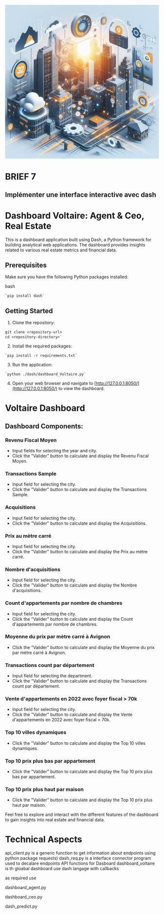 ﻿![Brief-7](Brief-7----.jpg "Brief-7")
# BRIEF 7
## Implémenter une interface interactive avec dash
# Dashboard Voltaire:  Agent & Ceo, Real Estate 

This is a dashboard application built using Dash, a Python framework for building analytical web applications. The dashboard provides insights related to various real estate metrics and financial data.

## Prerequisites

Make sure you have the following Python packages installed:

bash
```
`pip install dash` 
```
## Getting Started

1.  Clone the repository:

```
git clone <repository-url>
cd <repository-directory>` 
```
2.  Install the required packages:


```
`pip install -r requirements.txt` 
```
3.  Run the application:

```
`python ./dash/dashboard_Voltaire.py` 
```
4.  Open your web browser and navigate to [http://127.0.0.1:8050/](http://127.0.0.1:8050/) to view the dashboard.

# Voltaire Dashboard
## Dashboard Components: 

### Revenu Fiscal Moyen

-   Input fields for selecting the year and city.
-   Click the "Valider" button to calculate and display the Revenu Fiscal Moyen.

### Transactions Sample

-   Input field for selecting the city.
-   Click the "Valider" button to calculate and display the Transactions Sample.

### Acquisitions

-   Input field for selecting the city.
-   Click the "Valider" button to calculate and display the Acquisitions.

### Prix au mètre carré

-   Input field for selecting the city.
-   Click the "Valider" button to calculate and display the Prix au mètre carré.

### Nombre d'acquisitions

-   Input field for selecting the city.
-   Click the "Valider" button to calculate and display the Nombre d'acquisitions.

### Count d'appartements par nombre de chambres

-   Input field for selecting the city.
-   Click the "Valider" button to calculate and display the Count d'appartements par nombre de chambres.

### Moyenne du prix par mètre carré à Avignon

-   Click the "Valider" button to calculate and display the Moyenne du prix par mètre carré à Avignon.

### Transactions count par département

-   Input field for selecting the department.
-   Click the "Valider" button to calculate and display the Transactions count par département.

### Vente d'appartements en 2022 avec foyer fiscal > 70k

-   Input field for selecting the city.
-   Click the "Valider" button to calculate and display the Vente d'appartements en 2022 avec foyer fiscal > 70k.

### Top 10 villes dynamiques

-   Click the "Valider" button to calculate and display the Top 10 villes dynamiques.

### Top 10 prix plus bas par appartement

-   Click the "Valider" button to calculate and display the Top 10 prix plus bas par appartement.

### Top 10 prix plus haut par maison

-   Click the "Valider" button to calculate and display the Top 10 prix plus haut par maison.

Feel free to explore and interact with the different features of the dashboard to gain insights into real estate and financial data.

# Technical Aspects
api_client.py is a generic function to get information about endpoints using python package requests)
dash_req.py is a interface connector program used to decalare endpoints API functions for Dasboard
dashboard_voltaire is th gloabal dashboard use dash langage with callbacks

as required use

dashboard_agent.py

dashboard_ceo.py

dash_predict.py
